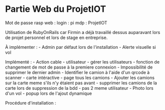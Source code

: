 # Partie Web du ProjetIOT
Mot de passe rasp web :
login :     pi
mdp :       ProjetIOT

Utilisation de RubyOnRails car Firmin a déjà travaillé dessus auparavant lors de projet personnel et lors de stage en entreprise.

À implémenter :
    - Admin par défaut lors de l'installation
    - Alerte visuelle si vol

Implémenté :
    - Action cable
    - utilisateur
    - gérer les utilisateurs
    - fonction de changement de mot de passe à la premiere connexion
    - Impossibilité de supprimer le dernier admin
    - Identifier le camion à l'aide d'un qrcode à scanner
    - carte intéractive
    - page tous les camions
    - Ajouter les camions sur la carte meme s'ils n'y étaient pas avant
    - supprimer les camions de la carte lors de suppression de la bdd
    - pas 2 meme utilisateur
    - Photo lors d'un vol
    - popup lors de l'ajout dynamique

Procédure d'installation :